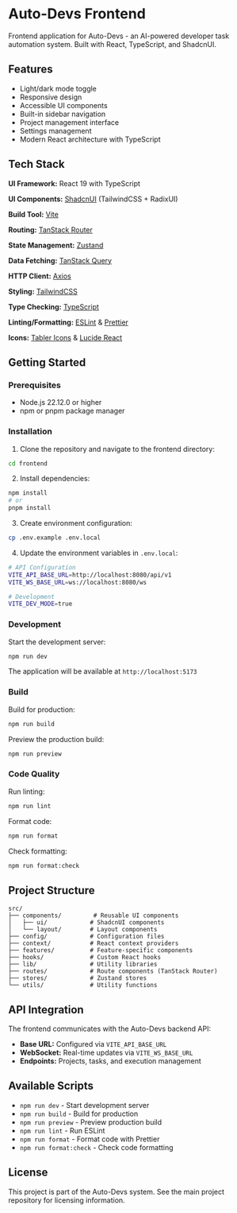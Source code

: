 # Auto-Devs Frontend

Frontend application for Auto-Devs - an AI-powered developer task automation system. Built with React, TypeScript, and ShadcnUI.

## Features

- Light/dark mode toggle
- Responsive design
- Accessible UI components
- Built-in sidebar navigation
- Project management interface
- Settings management
- Modern React architecture with TypeScript

## Tech Stack

**UI Framework:** React 19 with TypeScript

**UI Components:** [ShadcnUI](https://ui.shadcn.com) (TailwindCSS + RadixUI)

**Build Tool:** [Vite](https://vitejs.dev/)

**Routing:** [TanStack Router](https://tanstack.com/router/latest)

**State Management:** [Zustand](https://github.com/pmndrs/zustand)

**Data Fetching:** [TanStack Query](https://tanstack.com/query/latest)

**HTTP Client:** [Axios](https://axios-http.com/)

**Styling:** [TailwindCSS](https://tailwindcss.com/)

**Type Checking:** [TypeScript](https://www.typescriptlang.org/)

**Linting/Formatting:** [ESLint](https://eslint.org/) & [Prettier](https://prettier.io/)

**Icons:** [Tabler Icons](https://tabler.io/icons) & [Lucide React](https://lucide.dev/)

## Getting Started

### Prerequisites

- Node.js 22.12.0 or higher
- npm or pnpm package manager

### Installation

1. Clone the repository and navigate to the frontend directory:
```bash
cd frontend
```

2. Install dependencies:
```bash
npm install
# or
pnpm install
```

3. Create environment configuration:
```bash
cp .env.example .env.local
```

4. Update the environment variables in `.env.local`:
```bash
# API Configuration
VITE_API_BASE_URL=http://localhost:8080/api/v1
VITE_WS_BASE_URL=ws://localhost:8080/ws

# Development
VITE_DEV_MODE=true
```

### Development

Start the development server:
```bash
npm run dev
```

The application will be available at `http://localhost:5173`

### Build

Build for production:
```bash
npm run build
```

Preview the production build:
```bash
npm run preview
```

### Code Quality

Run linting:
```bash
npm run lint
```

Format code:
```bash
npm run format
```

Check formatting:
```bash
npm run format:check
```

## Project Structure

```
src/
├── components/         # Reusable UI components
│   ├── ui/            # ShadcnUI components
│   └── layout/        # Layout components
├── config/            # Configuration files
├── context/           # React context providers
├── features/          # Feature-specific components
├── hooks/             # Custom React hooks
├── lib/               # Utility libraries
├── routes/            # Route components (TanStack Router)
├── stores/            # Zustand stores
└── utils/             # Utility functions
```

## API Integration

The frontend communicates with the Auto-Devs backend API:

- **Base URL:** Configured via `VITE_API_BASE_URL`
- **WebSocket:** Real-time updates via `VITE_WS_BASE_URL`
- **Endpoints:** Projects, tasks, and execution management

## Available Scripts

- `npm run dev` - Start development server
- `npm run build` - Build for production
- `npm run preview` - Preview production build
- `npm run lint` - Run ESLint
- `npm run format` - Format code with Prettier
- `npm run format:check` - Check code formatting

## License

This project is part of the Auto-Devs system. See the main project repository for licensing information.